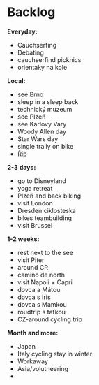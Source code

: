 # Backlog

**Everyday:**

* Cauchserfing
* Debating  
* cauchserfind picknics
* orientaky na kole 

**Local:** 

* see Brno
* sleep in a sleep back
* technický muzeum
* see Plzeň
* see Karlovy Vary
* Woody Allen day
* Star Wars day
* single traily on bike 
* Říp

**2-3 days:** 

* go to Disneyland 
* yoga retreat
* Plzeň and back biking 
* visit London 
* Dresden ciklosteska 
* bikes teambuilding 
* visit Brussel

**1-2 weeks:**

* rest next to the see 
* visit Piter 
* around CR 
* camino de north 
* visit Napoli + Capri
* dovca a Mátou 
* dovca s Iris 
* dovca s Mamkou 
* roudtrip s taťkou
* CZ-around cycling trip

**Month and more:**

* Japan
* Italy cycling stay in winter 
* Workaway 
* Asia/volutneering 
* 
